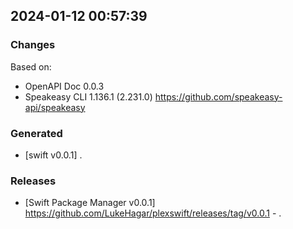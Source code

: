 

## 2024-01-12 00:57:39
### Changes
Based on:
- OpenAPI Doc 0.0.3 
- Speakeasy CLI 1.136.1 (2.231.0) https://github.com/speakeasy-api/speakeasy
### Generated
- [swift v0.0.1] .
### Releases
- [Swift Package Manager v0.0.1] https://github.com/LukeHagar/plexswift/releases/tag/v0.0.1 - .